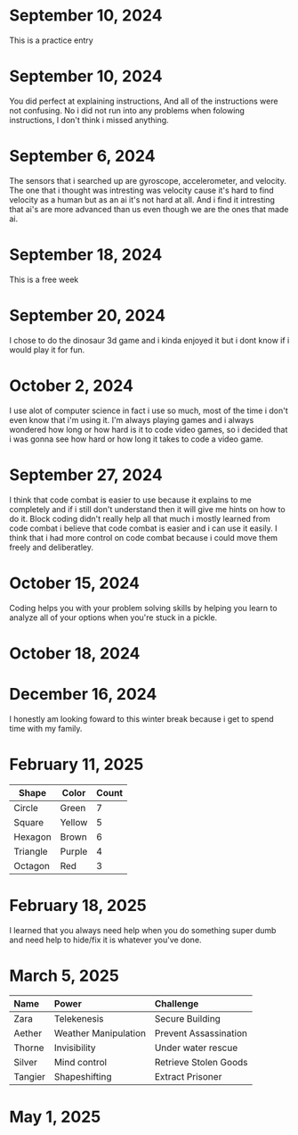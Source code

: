 # September 10, 2024
This is a practice entry

# September 10, 2024
You did perfect at explaining instructions, And all of the instructions were not confusing.
No i did not run into any problems when folowing instructions, I don't think i missed anything.

# September 6, 2024
The sensors that i searched up are gyroscope, accelerometer, and velocity.
The one that i thought was intresting was velocity cause it's hard to find velocity as a human but as an ai it's not hard at all. And i find it intresting that ai's are more advanced than us even though we are the ones that made ai.

# September 18, 2024
This is a free week

# September 20, 2024
I chose to do the dinosaur 3d game and i kinda enjoyed it but i dont know if i would play it for fun.

# October 2, 2024
I use alot of computer science in fact i use so much, most of the time i don't even know that i'm using it. I'm always playing games and i always wondered how long or how hard is it to code video games, so i decided that i was gonna see how hard or how long it takes to code a video game.

# September 27, 2024
I think that code combat is easier to use because it explains to me completely and if i still don't understand then it will give me hints on how to do it.
Block coding didn't really help all that much i mostly learned from code combat i believe that code combat is easier and i can use it easily.
I think that i had more control on code combat because i could move them freely and deliberatley.

# October 15, 2024
Coding helps you with your problem solving skills by helping you learn to analyze all of your options when you're stuck in a pickle. 

# October 18, 2024

# December 16, 2024
I honestly am looking foward to this winter break because i get to spend time with my family.

# February 11, 2025

| Shape    | Color | Count |
| -------- | ----- | ----- |
| Circle   | Green |   7   |
| Square   | Yellow|   5   |
| Hexagon  | Brown |   6   |
| Triangle | Purple|   4   |
| Octagon  |  Red  |   3   |

# February 18, 2025
I learned that you always need help when you do something super dumb and need help to hide/fix it is whatever you've done.

# March 5, 2025

| Name    | Power | Challenge |
| :------ | :---- | :-------- |
| Zara    |Telekenesis|Secure Building|
| Aether  |Weather Manipulation|Prevent Assassination|
| Thorne  |Invisibility|Under water rescue|
| Silver  |Mind control|Retrieve Stolen Goods|
| Tangier |Shapeshifting|Extract Prisoner|

# May 1, 2025
